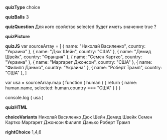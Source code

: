 ____quizType____
choice

____quizBalls____
3

____quizQuestion____
Для кого свойство selected будет иметь значение true ?

____quizPicture____


____quizJS____
var sourceArray = [
    {  name: "Николай Василенко",  country:  "Украина" },
    {  name: "Дюк Шейн",  country:  "США" },
    {  name: "Демид Швейк",  country:  "Франция" },
    {  name: "Семен Картко",  country:  "Украина" },
    {  name: "Маргарет Джонсон",  country:  "США" },
    {  name: "Филипп Данько",  country:  "Украина" },
    {  name: "Роберт Трамп",  country:  "США" },
]

var usa = sourceArray.map ( function ( human ) {
    return {
        name: human.name,
        selected: human.country === "США"
    }
} )

console.log ( usa )

____quizHTML____



____choiceVariants____
Николай Василенко
Дюк Шейн
Демид Швейк
Семен Картко
Маргарет Джонсон
Филипп Данько
Роберт Трамп


____rightChoice____
1,4,6
